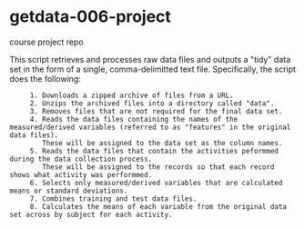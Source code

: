 getdata-006-project
===================

course project repo


 This script retrieves and processes raw data files and outputs a "tidy" data set
 in the form of a single, comma-delimitted text file.  Specifically, 
 the script does the following:
         
         1. Downloads a zipped archive of files from a URL.
         2. Unzips the archived files into a directory called "data".
         3. Removes files that are not required for the final data set.
         4. Reads the data files containing the names of the measured/derived variables (referred to as "features" in the original data files).
            These will be assigned to the data set as the column names.
         5. Reads the data files that contain the activities peformmed during the data collection process.
            These will be assigned to the records so that each record shows what activity was performmed.
         6. Selects only measured/derived variables that are calculated means or standard deviations.
         7. Combines training and test data files.
         8. Calculates the means of each variable from the original data set across by subject for each activity.
